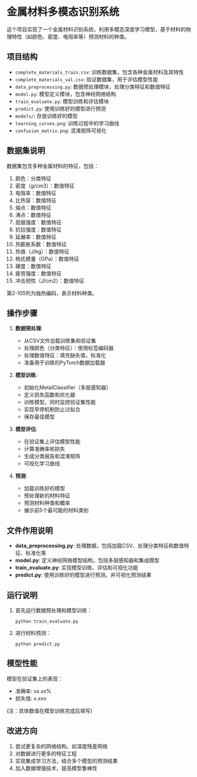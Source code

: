 # 金属材料多模态识别系统

这个项目实现了一个金属材料识别系统，利用多模态深度学习模型，基于材料的物理特性（如颜色、密度、电阻率等）预测材料的种类。

## 项目结构

- `complete_materials_train.csv`: 训练数据集，包含各种金属材料及其特性
- `complete_materials_val.csv`: 验证数据集，用于评估模型性能
- `data_preprocessing.py`: 数据预处理模块，处理分类特征和数值特征
- `model.py`: 模型定义模块，包含神经网络结构
- `train_evaluate.py`: 模型训练和评估模块
- `predict.py`: 使用训练好的模型进行预测
- `models/`: 存放训练好的模型
- `learning_curves.png`: 训练过程中的学习曲线
- `confusion_matrix.png`: 混淆矩阵可视化

## 数据集说明

数据集包含多种金属材料的特征，包括：

1. 颜色：分类特征
2. 密度（g/cm3）：数值特征
3. 电阻率：数值特征
4. 比热容：数值特征
5. 熔点：数值特征
6. 沸点：数值特征
7. 屈服强度：数值特征
8. 抗拉强度：数值特征
9. 延展率：数值特征
10. 热膨胀系数：数值特征
11. 热值（J/kg）：数值特征
12. 杨氏模量（GPa）：数值特征
13. 硬度：数值特征
14. 疲劳强度：数值特征
15. 冲击韧性（J/cm2）：数值特征

第2-105列为独热编码，表示材料种类。

## 操作步骤

1. **数据预处理**:
   - 从CSV文件加载训练集和验证集
   - 处理颜色（分类特征）：使用标签编码器
   - 处理数值特征：填充缺失值，标准化
   - 准备用于训练的PyTorch数据加载器

2. **模型训练**:
   - 初始化MetalClassifier（多层感知器）
   - 定义损失函数和优化器
   - 训练模型，同时监控验证集性能
   - 实现早停机制防止过拟合
   - 保存最佳模型

3. **模型评估**:
   - 在验证集上评估模型性能
   - 计算准确率和损失
   - 生成分类报告和混淆矩阵
   - 可视化学习曲线

4. **预测**:
   - 加载训练好的模型
   - 预处理新的材料特征
   - 预测材料种类和概率
   - 展示前5个最可能的材料类别

## 文件作用说明

- **data_preprocessing.py**: 处理数据，包括加载CSV、处理分类特征和数值特征、标准化等
- **model.py**: 定义神经网络模型结构，包括多层感知器和集成模型
- **train_evaluate.py**: 实现模型训练、评估和可视化功能
- **predict.py**: 使用训练好的模型进行预测，并可视化预测结果

## 运行说明

1. 首先运行数据预处理和模型训练：

   ```
   python train_evaluate.py
   ```

2. 进行材料预测：

   ```
   python predict.py
   ```

## 模型性能

模型在验证集上的表现：

- 准确率: xx.xx%
- 损失值: x.xxx

(注：具体数值在模型训练完成后填写)

## 改进方向

1. 尝试更复杂的网络结构，如深度残差网络
2. 对数据进行更多的特征工程
3. 实现集成学习方法，结合多个模型的预测结果
4. 加入数据增强技术，提高模型鲁棒性
